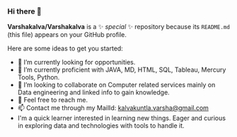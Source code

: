### Hi there 👋

**Varshakalva/Varshakalva** is a ✨ _special_ ✨ repository because its `README.md` (this file) appears on your GitHub profile.

Here are some ideas to get you started:

- 🔭 I’m currently looking for opportunities.
- 🌱 I’m currently proficient with JAVA, MD, HTML, SQL, Tableau, Mercury Tools, Python.
- 👯 I’m looking to collaborate on Computer related services mainly on Data engineering and linked info to gain knowledge.
- 💬 Feel free to reach me.
- 📫 Contact me through my MailId: kalvakuntla.varsha@gmail.com
- I'm a quick learner interested in learning new things. Eager and curious in exploring data and technologies with tools to handle it.
